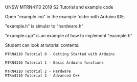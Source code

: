 UNSW MTRN4110 2019 S2 Tutorial and example code



Open "example.ino" in the example folder with Arduino IDE.


"example.h" is simular to "hardware.h"


"example.cpp" is an example of how to implement "example.h" 

Student can look at tutorial contents:


	MTRN4110 Tutorial 0 - Getting Started with Arduino

	MTRN4110 Tutorial 1 - Basic Arduino functions

	MTRN4110 Tutorial 2 - Hardware
	MTRn4110 Tutorial 3 - Advanced C++
